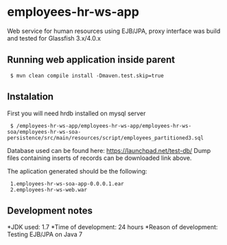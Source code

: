 # employees-hr-ws-app
Web service for human resources using EJB/JPA, proxy interface was build and tested for Glassfish 3.x/4.0.x

## Running web application inside parent
```
 $ mvn clean compile install -Dmaven.test.skip=true
```
## Instalation 
First you will need hrdb installed on mysql server
```
 $ /employees-hr-ws-app/employees-hr-ws-app/employees-hr-ws-soa/employees-hr-ws-soa-persistence/src/main/resources/script/employees_partitioned3.sql
```
Database used can be found here: https://launchpad.net/test-db/ 
Dump files containing inserts of records can be downloaded link above.

The aplication generated should be the following:

```
 1.employees-hr-ws-soa-app-0.0.0.1.ear
 2.employees-hr-ws-web.war
```

## Development notes

*JDK used: 1.7
*Time of development: 24 hours
*Reason of development: Testing EJB/JPA on Java 7
